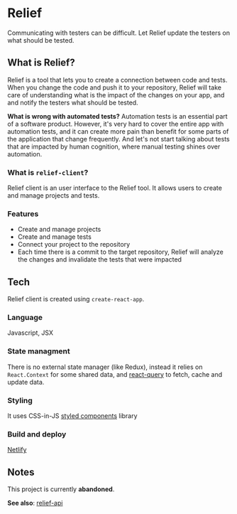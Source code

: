 # Relief
Communicating with testers can be difficult. Let Relief update the testers on what should be tested.

## What is Relief?
Relief is a tool that lets you to create a connection between code and tests. When you change the code and push it to your repository, Relief will take care of understanding what is the impact of the changes on your app, and and notify the testers what should be tested.

**What is wrong with automated tests?**
Automation tests is an essential part of a software product. However, it's very hard to cover the entire app with automation tests, and it can create more pain than benefit for some parts of the application that change frequently. And let's not start talking about tests that are impacted by human cognition, where manual testing shines over automation.

### What is `relief-client`?
Relief client is an user interface to the Relief tool. It allows users to create and manage projects and tests.

### Features
* Create and manage projects
* Create and manage tests
* Connect your project to the repository
* Each time there is a commit to the target repository, Relief will analyze the changes and invalidate the tests that were impacted

## Tech
Relief client is created using `create-react-app`.

### Language
Javascript, JSX

### State managment
There is no external state manager (like Redux), instead it relies on `React.Context` for some shared data, and [react-query](https://react-query.tanstack.com/) to fetch, cache and update data.

### Styling
It uses CSS-in-JS [styled components](https://styled-components.com/) library

### Build and deploy
[Netlify](https://www.netlify.com/)

## Notes
This project is currently **abandoned**.

**See also**: [relief-api](https://github.com/OleksandrDemian/relief-api)
